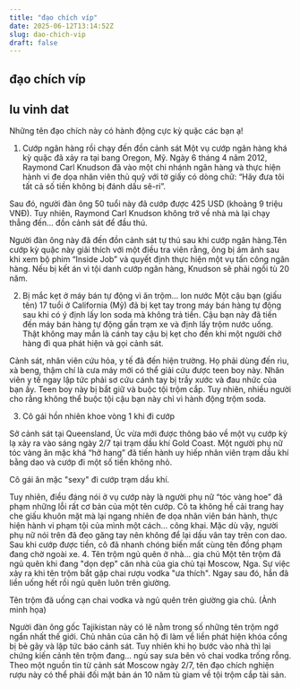 ```yaml
---
title: "đạo chích víp"
date: 2025-06-12T13:14:52Z
slug: dao-chich-vip
draft: false
---
```


## đạo chích víp

## lu vinh dat

Những tên đạo chích này có hành động cực kỳ quặc các bạn ạ!
1. Cướp ngân hàng rồi chạy đến đồn cảnh sát
Một vụ cướp ngân hàng khá kỳ quặc đã xảy ra tại bang Oregon, Mỹ. Ngày 6 tháng 4 năm 2012, Raymond Carl Knudson đã vào một chi nhánh ngân hàng và thực hiện hành vi đe dọa nhân viên thủ quỹ với tờ giấy có dòng chữ: “Hãy đưa tôi tất cả số tiền không bị đánh dấu sê-ri”.

Sau đó, người đàn ông 50 tuổi này đã cướp được 425 USD (khoảng 9 triệu VNĐ). Tuy nhiên,  Raymond Carl Knudson không trở về nhà mà lại chạy thẳng đến… đồn cảnh sát để đầu thú.
 

Người đàn ông này đã đến đồn cảnh sát tự thú sau khi cướp ngân hàng.​
Tên cướp kỳ quặc này giải thích với một điều tra viên rằng, ông bị ám ảnh sau khi xem bộ phim “Inside Job” và quyết định thực hiện một vụ tấn công ngân hàng. Nếu bị kết án vì tội danh cướp ngân hàng, Knudson sẽ phải ngồi tù 20 năm. 

2. Bị mắc kẹt ở máy bán tự động vì ăn trộm... lon nước
Một cậu bạn (giấu tên) 17 tuổi ở California (Mỹ) đã bị kẹt tay trong máy bán hàng tự động sau khi có ý định lấy lon soda mà không trả tiền. Cậu bạn này đã tiến đến máy bán hàng tự động gần trạm xe và định lấy trộm nước uống. Thật không may mắn là cánh tay cậu bị kẹt cho đến khi một người chở hàng đi qua phát hiện và gọi cảnh sát.




​Cảnh sát, nhân viên cứu hỏa, y tế đã đến hiện trường. Họ phải dùng đến rìu, xà beng, thậm chí là cưa máy mới có thể giải cứu được teen boy này. Nhân viên y tế ngay lập tức phải sơ cứu cánh tay bị trầy xước và đau nhức của bạn ấy. Teen boy này bị bắt giữ và buộc tội trộm cắp. Tuy nhiên, nhiều người cho rằng không thể buộc tội cậu bạn này chỉ vì hành động trộm soda.

3. Cô gái hồn nhiên khoe vòng 1 khi đi cướp

Sở cảnh sát tại Queensland, Úc vừa mới được thông báo về một vụ cướp kỳ lạ xảy ra vào sáng ngày 2/7 tại trạm dầu khí Gold Coast. Một người phụ nữ tóc vàng ăn mặc khá “hở hang” đã tiến hành uy hiếp nhân viên trạm dầu khí bằng dao và cướp đi một số tiền không nhỏ.


Cô gái ăn mặc "sexy" đi cướp trạm dầu khí.​

Tuy nhiên, điều đáng nói ở vụ cướp này là người phụ nữ “tóc vàng hoe” đã phạm những lỗi rất cơ bản của một tên cướp. Cô ta không hề cải trang hay che giấu khuôn mặt mà lại ngang nhiên đe dọa nhân viên bán hành, thực hiện hành vi phạm tội của mình một cách… công khai. Mặc dù vậy, người phụ nữ nói trên đã đeo găng tay nên không để lại dấu vân tay trên con dao. Sau khi cướp được tiền, cô đã nhanh chóng biến mất cùng tên đồng phạm đang chờ ngoài xe.
4. Tên trộm ngủ quên ở nhà... gia chủ
Một tên trộm đã ngủ quên khi đang "dọn dẹp" căn nhà của gia chủ tại Moscow, Nga. Sự việc xảy ra khi tên trộm bắt gặp chai rượu vodka "ưa thích". Ngay sau đó, hắn đã liền uống hết rồi ngủ quên luôn trên giường.

Tên trộm đã uống cạn chai vodka và ngủ quên trên giường gia chủ. (Ảnh minh họa)​

Người đàn ông gốc Tajikistan này có lẽ nằm trong số những tên trộm ngớ ngẩn nhất thế giới. Chủ nhân của căn hộ đi làm về liền phát hiện khóa cổng bị bẻ gãy và lập tức báo cảnh sát. Tuy nhiên khi họ bước vào nhà thì lại chứng kiến cảnh tên trộm đang... ngủ say sưa bên vỏ chai vodka trống rỗng. Theo một nguồn tin từ cảnh sát Moscow ngày 2/7, tên đạo chích nghiện rượu này có thể phải đối mặt bản án 10 năm tù giam về tội trộm cắp tài sản.